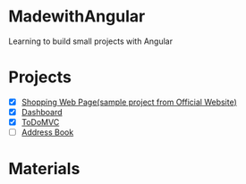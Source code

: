 # MadewithAngular
Learning to build small projects with Angular

# Projects
- [X] [Shopping Web Page(sample project from Official Website)]()
- [X] [Dashboard]()
- [X] [ToDoMVC]()
- [ ] [Address Book]()

# Materials
